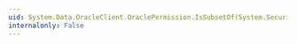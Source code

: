 ```yaml
---
uid: System.Data.OracleClient.OraclePermission.IsSubsetOf(System.Security.IPermission)
internalonly: False
---
```

